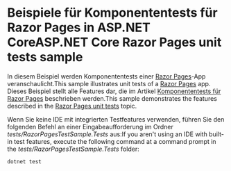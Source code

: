 # <a name="aspnet-core-razor-pages-unit-tests-sample"></a><span data-ttu-id="fab78-101">Beispiele für Komponententests für Razor Pages in ASP.NET Core</span><span class="sxs-lookup"><span data-stu-id="fab78-101">ASP.NET Core Razor Pages unit tests sample</span></span>

<span data-ttu-id="fab78-102">In diesem Beispiel werden Komponententests einer [Razor Pages](https://docs.microsoft.com/aspnet/core/mvc/razor-pages)-App veranschaulicht.</span><span class="sxs-lookup"><span data-stu-id="fab78-102">This sample illustrates unit tests of a [Razor Pages](https://docs.microsoft.com/aspnet/core/mvc/razor-pages) app.</span></span> <span data-ttu-id="fab78-103">Dieses Beispiel stellt alle Features dar, die im Artikel [Komponententests für Razor Pages](https://docs.microsoft.com/aspnet/core/test/razor-pages-tests) beschrieben werden.</span><span class="sxs-lookup"><span data-stu-id="fab78-103">This sample demonstrates the features described in the [Razor Pages unit tests](https://docs.microsoft.com/aspnet/core/test/razor-pages-tests) topic.</span></span>

<span data-ttu-id="fab78-104">Wenn Sie keine IDE mit integrierten Testfeatures verwenden, führen Sie den folgenden Befehl an einer Eingabeaufforderung im Ordner *tests/RazorPagesTestSample.Tests* aus:</span><span class="sxs-lookup"><span data-stu-id="fab78-104">If you aren't using an IDE with built-in test features, execute the following command at a command prompt in the *tests/RazorPagesTestSample.Tests* folder:</span></span>

```console
dotnet test
```
